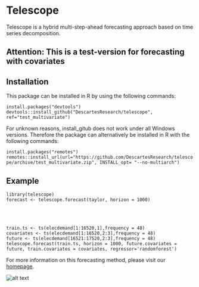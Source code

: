 # Telescope 
Telescope is a hybrid multi-step-ahead forecasting approach based on time series decomposition.

## Attention: This is a test-version for forecasting with covariates

## Installation
This package can be installed in R by using the following commands:

`install.packages("devtools")` <br />
`devtools::install_github("DescartesResearch/telescope", ref="test_multivariate")` <br />

For unknown reasons, install_gitub does not work under all Windows versions. Therefore the package can alternatively be installed in R with the following commands:

`install.packages("remotes")` <br />
`remotes::install_url(url="https://github.com/DescartesResearch/telescope/archive/test_multivariate.zip", INSTALL_opt= "--no-multiarch")`

## Example
`library(telescope)` <br />
`forecast <- telescope.forecast(taylor, horizon = 1000)`

<br />
<br />

`train.ts <- ts(elecdemand[1:16520,1],frequency = 48)` <br />
`covariates <- ts(elecdemand[1:16520,2:3],frequency = 48)` <br />
`future <- ts(elecdemand[16521:17520,2:3],frequency = 48)` <br />
`telescope.forecast(train.ts, horizon = 1000, future.covariates = future, train.covariates = covariates, regressor='randomforest')`



For more information on this forecasting method, please visit our [homepage](http://descartes.tools/telescope).

![alt text](https://se.informatik.uni-wuerzburg.de/fileadmin/_processed_/7/3/csm_Telescope_982b20e78b.png "Telescope")
